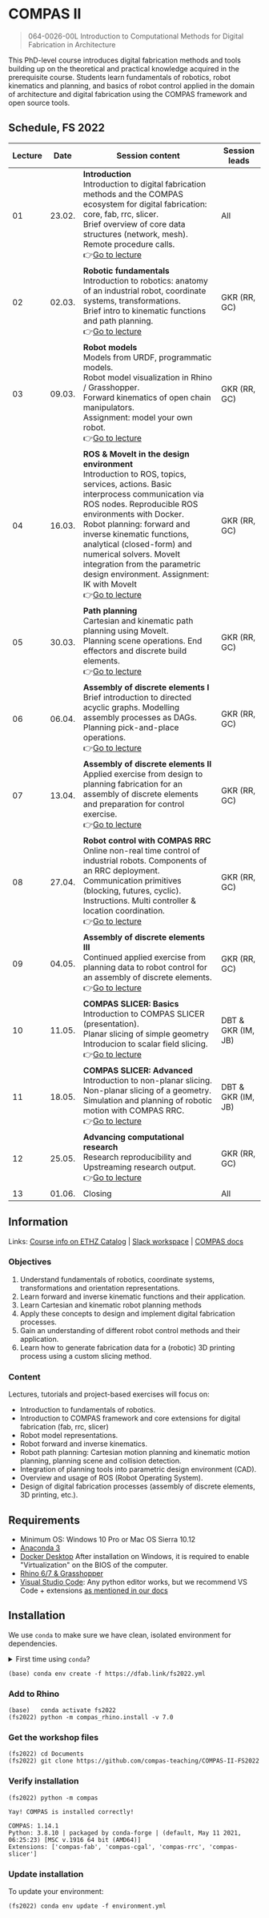 # COMPAS II

> 064-0026-00L Introduction to Computational Methods for Digital Fabrication in Architecture

This PhD-level course introduces digital fabrication methods and tools building up on the theoretical and practical knowledge acquired in the prerequisite course. Students learn fundamentals of robotics, robot kinematics and planning, and basics of robot control applied in the domain of architecture and digital fabrication using the COMPAS framework and open source tools.

## Schedule, FS 2022

| Lecture | Date   | Session content                                                                                                                                                                                                                                                                                                                                                                                                                          | Session leads      |
|---------|--------|------------------------------------------------------------------------------------------------------------------------------------------------------------------------------------------------------------------------------------------------------------------------------------------------------------------------------------------------------------------------------------------------------------------------------------------|--------------------|
| 01      | 23.02. | **Introduction**<br>Introduction to digital fabrication methods and the COMPAS ecosystem for digital fabrication: core, fab, rrc, slicer.<br>Brief overview of core data structures (network, mesh).<br>Remote procedure calls.<br>👉[Go to lecture](lecture_01/README.md)                                                                                                                                                               | All                |
| 02      | 02.03. | **Robotic fundamentals**<br>Introduction to robotics: anatomy of an industrial robot, coordinate systems, transformations.<br>Brief intro to kinematic functions and path planning.<br>👉[Go to lecture](lecture_02/README.md)                                                                                                                                                                                                           | GKR (RR, GC)   |
| 03      | 09.03. | **Robot models**<br>Models from URDF, programmatic models.<br>Robot model visualization in Rhino / Grasshopper.<br>Forward kinematics of open chain manipulators.<br>Assignment: model your own robot.<br>👉[Go to lecture](lecture_03/README.md)                                                                                                                                                                                        | GKR (RR, GC)   |
| 04      | 16.03. | **ROS & MoveIt in the design environment**<br>Introduction to ROS, topics, services, actions. Basic interprocess communication via ROS nodes. Reproducible ROS environments with Docker.<br>Robot planning: forward and inverse kinematic  functions, analytical (closed-form) and numerical solvers. MoveIt integration from the parametric design environment. Assignment: IK with MoveIt<br>👉[Go to lecture](lecture_04/README.md)   | GKR (RR, GC)   |
| 05      | 30.03. | **Path planning**<br>Cartesian and kinematic path planning using MoveIt.<br>Planning scene operations. End effectors and discrete build elements.<br>👉[Go to lecture](lecture_05/README.md)                                                                                                                                                                                                                                             | GKR (RR, GC)   |
| 06      | 06.04. | **Assembly of discrete elements I**<br>Brief introduction to directed acyclic graphs. Modelling assembly processes as DAGs. Planning pick-and-place operations.<br>👉[Go to lecture](lecture_06/README.md)                                                                                                                                                                                                                               | GKR (RR, GC)   |
| 07      | 13.04. | **Assembly of discrete elements II**<br>Applied exercise from design to planning fabrication for an assembly of discrete elements and preparation for control exercise.<br>👉[Go to lecture](lecture_07/README.md)                                                                                                                                                                                                                       | GKR (RR, GC)   |
| 08      | 27.04. | **Robot control with COMPAS RRC**<br>Online non-real time control of industrial robots. Components of an RRC deployment. Communication primitives (blocking, futures, cyclic). Instructions. Multi controller & location coordination.<br>👉[Go to lecture](lecture_08/README.md)                                                                                                                                                        | GKR (RR, GC)   |
| 09      | 04.05. | **Assembly of discrete elements III**<br>Continued applied exercise from planning data to robot control for an assembly of discrete elements.<br>👉[Go to lecture](lecture_09/README.md)                                                                                                                                                                                                                                                 | GKR (RR, GC)   |
| 10      | 11.05. | **COMPAS SLICER: Basics**<br>Introduction to COMPAS SLICER (presentation).<br>Planar slicing of simple geometry<br>Introducion to scalar field slicing.<br>👉[Go to lecture](lecture_10/README.md)                                                                                                                                                                                                                                       | DBT & GKR (IM, JB) |
| 11      | 18.05. | **COMPAS SLICER: Advanced**<br>Introduction to non-planar slicing.<br>Non-planar slicing of a geometry.<br>Simulation and planning of robotic motion with COMPAS RRC.<br>👉[Go to lecture](lecture_11/README.md)                                                                                                                                                                                                                         | DBT & GKR (IM, JB) |
| 12      | 25.05. | **Advancing computational research**<br>Research reproducibility and Upstreaming research output.<br>👉[Go to lecture](lecture_12/README.md)                                                                                                                                                                                                                                                                                             | GKR (RR, GC)   |
| 13      | 01.06. | Closing                                                                                                                                                                                                                                                                                                                                                                                                                                   | All                |

## Information

Links:
[Course info on ETHZ Catalog](http://www.vvz.ethz.ch/Vorlesungsverzeichnis/lerneinheit.view?semkez=2022S&ansicht=KATALOGDATEN&lerneinheitId=159361&lang=en) |
[Slack workspace](https://join.slack.com/t/compasii/shared_invite/zt-14cbtllxc-zxZRErT54F4xayA6keTb0g) |
[COMPAS docs](https://compas.dev)

### Objectives

1. Understand fundamentals of robotics, coordinate systems, transformations and orientation representations.
1. Learn forward and inverse kinematic functions and their application.
1. Learn Cartesian and kinematic robot planning methods
1. Apply these concepts to design and implement digital fabrication processes.
1. Gain an understanding of different robot control methods and their application.
1. Learn how to generate fabrication data for a (robotic) 3D printing process using a custom slicing method.

### Content

Lectures, tutorials and project-based exercises will focus on:

* Introduction to fundamentals of robotics.
* Introduction to COMPAS framework and core extensions for digital fabrication (fab, rrc, slicer)
* Robot model representations.
* Robot forward and inverse kinematics.
* Robot path planning: Cartesian motion planning and kinematic motion planning, planning scene and collision detection.
* Integration of planning tools into parametric design environment (CAD).
* Overview and usage of ROS (Robot Operating System).
* Design of digital fabrication processes (assembly of discrete elements, 3D printing, etc.).

## Requirements

* Minimum OS: Windows 10 Pro or Mac OS Sierra 10.12
* [Anaconda 3](https://www.anaconda.com/distribution/)
* [Docker Desktop](https://www.docker.com/products/docker-desktop) After installation on Windows, it is required to enable "Virtualization" on the BIOS of the computer.
* [Rhino 6/7 & Grasshopper](https://www.rhino3d.com/download)
* [Visual Studio Code](https://code.visualstudio.com/): Any python editor works, but we recommend VS Code + extensions [as mentioned in our docs](https://gramaziokohler.github.io/compas_fab/latest/getting_started.html#working-in-visual-studio-code-1)

## Installation

We use `conda` to make sure we have clean, isolated environment for dependencies.

<details><summary>First time using <code>conda</code>?</summary>
<p>

Make sure you run this at least once:

    (base) conda config --add channels conda-forge

</p>
</details>

    (base) conda env create -f https://dfab.link/fs2022.yml

### Add to Rhino

    (base)   conda activate fs2022
    (fs2022) python -m compas_rhino.install -v 7.0

### Get the workshop files

    (fs2022) cd Documents
    (fs2022) git clone https://github.com/compas-teaching/COMPAS-II-FS2022

### Verify installation

    (fs2022) python -m compas

    Yay! COMPAS is installed correctly!

    COMPAS: 1.14.1
    Python: 3.8.10 | packaged by conda-forge | (default, May 11 2021, 06:25:23) [MSC v.1916 64 bit (AMD64)]
    Extensions: ['compas-fab', 'compas-cgal', 'compas-rrc', 'compas-slicer']

### Update installation

To update your environment:

    (fs2022) conda env update -f environment.yml
